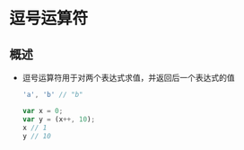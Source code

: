 # 逗号运算符

## 概述

- 逗号运算符用于对两个表达式求值，并返回后一个表达式的值

    ```js
    'a', 'b' // "b"

    var x = 0;
    var y = (x++, 10);
    x // 1
    y // 10
    ```
